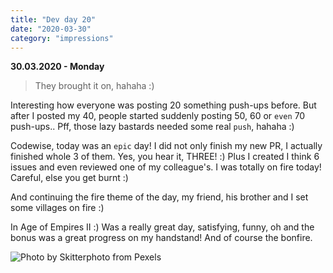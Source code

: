 ```yaml
---
title: "Dev day 20"
date: "2020-03-30"
category: "impressions"
---
```


**30.03.2020 - Monday**

> They brought it on, hahaha :)

Interesting how everyone was posting 20 something push-ups before. But
after I posted my 40, people started suddenly posting 50, 60 or
`even` 70 push-ups.. Pff, those lazy bastards needed some real
`push`, hahaha :)

Codewise, today was an `epic` day! I did not only finish my new
PR, I actually finished whole 3 of them. Yes, you hear it, THREE! :) Plus I created I think 6 issues and even reviewed one of my colleague's. I was totally on fire today! Careful, else you get burnt :)

And continuing the fire theme of the day, my friend, his brother and I set some villages on fire :)

In Age of Empires II :) Was a really great day, satisfying, funny, oh and the bonus was a great progress on my handstand! And of course the bonfire.

<img src="https://i.imgur.com/5CxYLaE.jpg" alt="Photo by Skitterphoto from Pexels" />
